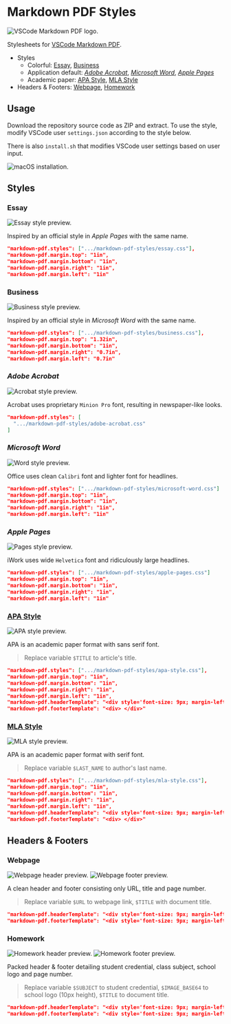 # Markdown PDF Styles

![VSCode Markdown PDF logo.](https://github.com/yzane/vscode-markdown-pdf/raw/master/images/icon.png)

Stylesheets for [VSCode Markdown PDF](https://github.com/yzane/vscode-markdown-pdf/).

- Styles
  - Colorful: [Essay](#essay), [Business](#business)
  - Application default: [*Adobe Acrobat*](#adobe-acrobat), [*Microsoft Word*](#microsoft-word),
    [*Apple Pages*](#apple-pages)
  - Academic paper: [APA Style](#apa-style), [MLA Style](#mla-style)
- Headers & Footers: [Webpage](#webpage), [Homework](#homework)

## Usage

Download the repository source code as ZIP and extract. To use the style, modify VSCode user `settings.json` according to the style below.

There is also `install.sh` that modifies VSCode user settings based on user
input.

![macOS installation.](https://github.com/hendraanggrian/markdown-pdf-styles/raw/assets/install.png)

## Styles

### Essay

![Essay style preview.](https://github.com/hendraanggrian/markdown-pdf-styles/raw/assets/style_essay.png)

Inspired by an official style in *Apple Pages* with the same name.

```json
"markdown-pdf.styles": [".../markdown-pdf-styles/essay.css"],
"markdown-pdf.margin.top": "1in",
"markdown-pdf.margin.bottom": "1in",
"markdown-pdf.margin.right": "1in",
"markdown-pdf.margin.left": "1in"
```

### Business

![Business style preview.](https://github.com/hendraanggrian/markdown-pdf-styles/raw/assets/style_business.png)

Inspired by an official style in *Microsoft Word* with the same name.

```json
"markdown-pdf.styles": [".../markdown-pdf-styles/business.css"],
"markdown-pdf.margin.top": "1.32in",
"markdown-pdf.margin.bottom": "1in",
"markdown-pdf.margin.right": "0.7in",
"markdown-pdf.margin.left": "0.7in"
```

### *Adobe Acrobat*

![Acrobat style preview.](https://github.com/hendraanggrian/markdown-pdf-styles/raw/assets/style_acrobat.png)

Acrobat uses proprietary `Minion Pro` font, resulting in newspaper-like looks.

```json
"markdown-pdf.styles": [
  ".../markdown-pdf-styles/adobe-acrobat.css"
]
```

### *Microsoft Word*

![Word style preview.](https://github.com/hendraanggrian/markdown-pdf-styles/raw/assets/style_word.png)

Office uses clean `Calibri` font and lighter font for headlines.

```json
"markdown-pdf.styles": [".../markdown-pdf-styles/microsoft-word.css"]
"markdown-pdf.margin.top": "1in",
"markdown-pdf.margin.bottom": "1in",
"markdown-pdf.margin.right": "1in",
"markdown-pdf.margin.left": "1in"
```

### *Apple Pages*

![Pages style preview.](https://github.com/hendraanggrian/markdown-pdf-styles/raw/assets/style_pages.png)

iWork uses wide `Helvetica` font and ridiculously large headlines.

```json
"markdown-pdf.styles": [".../markdown-pdf-styles/apple-pages.css"]
"markdown-pdf.margin.top": "1in",
"markdown-pdf.margin.bottom": "1in",
"markdown-pdf.margin.right": "1in",
"markdown-pdf.margin.left": "1in"
```

### [APA Style](https://apastyle.apa.org/style-grammar-guidelines/paper-format/)

![APA style preview.](https://github.com/hendraanggrian/markdown-pdf-styles/raw/assets/style_apa.png)

APA is an academic paper format with sans serif font.

> Replace variable `$TITLE` to article's title.

```json
"markdown-pdf.styles": [".../markdown-pdf-styles/apa-style.css"],
"markdown-pdf.margin.top": "1in",
"markdown-pdf.margin.bottom": "1in",
"markdown-pdf.margin.right": "1in",
"markdown-pdf.margin.left": "1in",
"markdown-pdf.headerTemplate": "<div style='font-size: 9px; margin-left: 1cm;'> <span style='text-transform: uppercase;'>$TITLE</span> </div> <div style='font-size: 9px; margin-left: auto; margin-right: 1cm;'> <span class='pageNumber'></span> </div>",
"markdown-pdf.footerTemplate": "<div> </div>"
```

### [MLA Style](https://style.mla.org/mla-format/)

![MLA style preview.](https://github.com/hendraanggrian/markdown-pdf-styles/raw/assets/style_mla.png)

APA is an academic paper format with serif font.

> Replace variable `$LAST_NAME` to author's last name.

```json
"markdown-pdf.styles": [".../markdown-pdf-styles/mla-style.css"],
"markdown-pdf.margin.top": "1in",
"markdown-pdf.margin.bottom": "1in",
"markdown-pdf.margin.right": "1in",
"markdown-pdf.margin.left": "1in",
"markdown-pdf.headerTemplate": "<div style='font-size: 9px; margin-left: auto; margin-right: 1cm;'> <span>$LAST_NAME</span><span class='pageNumber'></span> </div>",
"markdown-pdf.footerTemplate": "<div> </div>"
```

## Headers & Footers

### Webpage

![Webpage header preview.](https://github.com/hendraanggrian/markdown-pdf-styles/raw/assets/header_webpage.png)
![Webpage footer preview.](https://github.com/hendraanggrian/markdown-pdf-styles/raw/assets/footer_webpage.png)

A clean header and footer consisting only URL, title and page number.

> Replace variable `$URL` to webpage link, `$TITLE` with document title.

```json
"markdown-pdf.headerTemplate": "<div style='font-size: 9px; margin-left: 1cm; margin-right: 1cm;'> <span>$URL</span> </div>",
"markdown-pdf.footerTemplate": "<div style='font-size: 9px; margin-left: 1cm;'> <span>$TITLE</span> </div> <div style='font-size: 9px; margin-left: auto; margin-right: 1cm;'> <span class='pageNumber'></span> / <span class='totalPages'></span> </div>"
```

### Homework

![Homework header preview.](https://github.com/hendraanggrian/markdown-pdf-styles/raw/assets/header_homework.png)
![Homework footer preview.](https://github.com/hendraanggrian/markdown-pdf-styles/raw/assets/footer_homework.png)

Packed header & footer detailing student credential, class subject, school logo
and page number.

> Replace variable `$SUBJECT` to student credential, `$IMAGE_BASE64` to school
  logo (10px height), `$TITLE` to document title.

```json
"markdown-pdf.headerTemplate": "<div style='font-size: 9px; margin-left: 1cm;'> <span>$SUBJECT</span> </div> <div style='margin-left: auto; margin-right: 1cm;'> <img src='$IMAGE_BASE64'> </div>",
"markdown-pdf.footerTemplate": "<div style='font-size: 9px; margin-left: 1cm;'> <span>$TITLE</span> </div> <div style='font-size: 9px; margin-left: auto; margin-right: 1cm;'> <span class='pageNumber'></span> / <span class='totalPages'></span> </div>"
```
